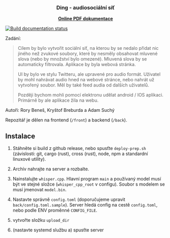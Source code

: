 <h3 align="center">Ding - audiosociální síť</h3>

<p align="center"><b><a href="https://gyarab.github.io/2022-3e-benes-breburda-suchy-ding/main.pdf">Online PDF dokumentace</a></b></p>

[![Build documentation status](https://github.com/gyarab/2022-3e-benes-breburda-suchy-ding/actions/workflows/build-docs.yml/badge.svg)](https://github.com/gyarab/2022-3e-benes-breburda-suchy-ding/actions/workflows/build-docs.yml)

Zadání:
> Cílem by bylo vytvořit sociální síť, na kterou by se nedalo 
> přidat nic jiného než zvukové soubory, které by nesměly obsahovat
> mluvené slova (nebo by množství bylo omezené). Mluvená slova by 
> se automaticky filtrovala. Aplikace by byla webová stránka.
> 
> UI by bylo ve stylu Twitteru, ale upravené pro audio formát. Uživatel 
> by mohl nahrávat audio hned na webové stránce, nebo nahrát už vytvořený 
> soubor. Měl by také feed audia od dalších uživatelů.
>
> Později bychom mohli pomocí elektronu udělat android / IOS aplikaci. 
> Primárně by ale aplikace žila na webu.

Autoři: Rory Beneš, Kryštof Breburda a Adam Suchý

Repozitář je dělen na frontend (`/front`) a backend (`/back`).

## Instalace

1. Stáhněte si build z github release, nebo spusťte `deploy-prep.sh`
   (závislosti: git, cargo (rust), cross (rust), node, npm a standardní
   linuxové utility).

2. Archív nahrajte na server a rozbalte.

3. Nainstalujte `whisper.cpp`. Hlavní program `main` a používaný model musí být
   ve stejné složce (`whisper_cpp_root` v configu). Soubor s modelem se musí
   jmenovat `model.bin`.

4. Nastavte správně `config.toml` (doporučujeme upravit
   `back/config.toml.sample`). Server hledá config na cestě `config.toml`, nebo
   podle ENV proměnné `CONFIG_FILE`.

5. vytvořte složku `upload_dir`

6. (nastavte systemd službu a) spusťte server
